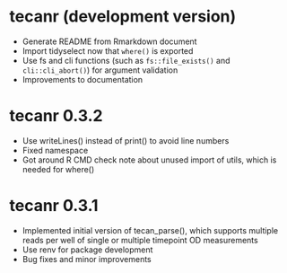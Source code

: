 # tecanr (development version)

- Generate README from Rmarkdown document
- Import tidyselect now that `where()` is exported
- Use fs and cli functions (such as `fs::file_exists()` and `cli::cli_abort()`) for argument validation
- Improvements to documentation

# tecanr 0.3.2

- Use writeLines() instead of print() to avoid line numbers
- Fixed namespace
- Got around R CMD check note about unused import of utils, which is needed for where()

# tecanr 0.3.1

- Implemented initial version of tecan_parse(), which supports multiple reads per well of single or multiple timepoint OD measurements
- Use renv for package development
- Bug fixes and minor improvements
